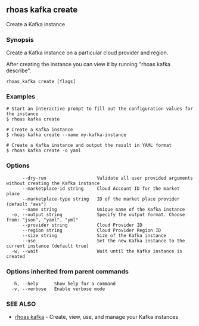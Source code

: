 ## rhoas kafka create

Create a Kafka instance

### Synopsis

Create a Kafka instance on a particular cloud provider and region.

After creating the instance you can view it by running "rhoas kafka describe".


```
rhoas kafka create [flags]
```

### Examples

```
# Start an interactive prompt to fill out the configuration values for the instance
$ rhoas kafka create

# Create a Kafka instance
$ rhoas kafka create --name my-kafka-instance

# Create a Kafka instance and output the result in YAML format
$ rhoas kafka create -o yaml

```

### Options

```
      --dry-run                   Validate all user provided arguments without creating the Kafka instance
      --marketplace-id string     Cloud Account ID for the market place
      --marketplace-type string   ID of the market place provider (default "aws")
      --name string               Unique name of the Kafka instance
  -o, --output string             Specify the output format. Choose from: "json", "yaml", "yml"
      --provider string           Cloud Provider ID
      --region string             Cloud Provider Region ID
      --size string               Size of the Kafka instance
      --use                       Set the new Kafka instance to the current instance (default true)
  -w, --wait                      Wait until the Kafka instance is created
```

### Options inherited from parent commands

```
  -h, --help      Show help for a command
  -v, --verbose   Enable verbose mode
```

### SEE ALSO

* [rhoas kafka](rhoas_kafka.md)	 - Create, view, use, and manage your Kafka instances


